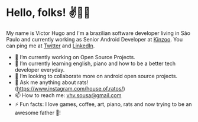 # Hello, folks! ✌️👨‍💻

My name is Victor Hugo and I'm a brazilian software developer living in São Paulo and currently working as Senior Android Developer at [Kinzoo](https://kinzoo.com/). You can ping me at [Twitter](https://twitter.com/VictorHVS_) and [LinkedIn](https://www.linkedin.com/in/victorhvs/).

- 🔭 I’m currently working on Open Source Projects.
- 🌱 I’m currently learning english, piano and how to be a better tech developer everyday.
- 👯 I’m looking to collaborate more on android open source projects.
- 💬 Ask me anything about rats! (https://www.instagram.com/house.of.ratos/)
- 📫 How to reach me: vhv.sousa@gmail.com
- ⚡ Fun facts: I love games, coffee, art, piano, rats and now trying to be an awesome father 👶!

